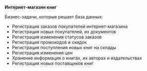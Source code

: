 **Интернет-магазин книг**

Бизнес-задачи, которые решает база данных:
- Регистрация заказов покупателей интернет-магазина
- Регистрация новых покупателей, их документов
- Регистрация изменения статусов заказов
- Регистрация промокодов и скидок
- Регистрация поступления новых книг на склады
- Регистрация изменения цен
- Хранение информация о книгах, их авторах и издательствах
- Регистрация новых поставщиков книг

